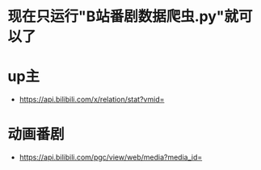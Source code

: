 # 现在只运行"B站番剧数据爬虫.py"就可以了
# up主
* https://api.bilibili.com/x/relation/stat?vmid=
# 动画番剧
* https://api.bilibili.com/pgc/view/web/media?media_id=